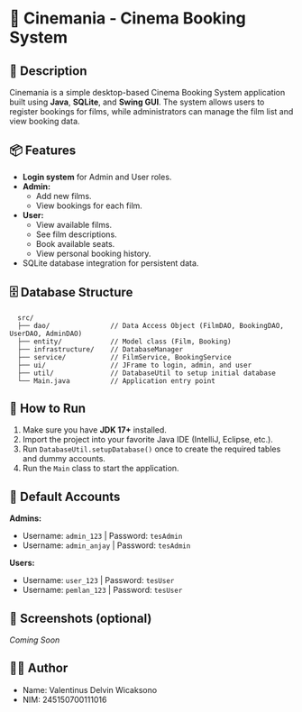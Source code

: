 
# 🎥 Cinemania - Cinema Booking System

## 📑 Description
Cinemania is a simple desktop-based Cinema Booking System application built using **Java**, **SQLite**, and **Swing GUI**. The system allows users to register bookings for films, while administrators can manage the film list and view booking data.

## 📦 Features
- **Login system** for Admin and User roles.
- **Admin:**
  - Add new films.
  - View bookings for each film.
- **User:**
  - View available films.
  - See film descriptions.
  - Book available seats.
  - View personal booking history.
- SQLite database integration for persistent data.

## 🗄️ Database Structure

      src/
      ├── dao/               // Data Access Object (FilmDAO, BookingDAO, UserDAO, AdminDAO)
      ├── entity/            // Model class (Film, Booking)
      ├── infrastructure/    // DatabaseManager
      ├── service/           // FilmService, BookingService
      ├── ui/                // JFrame to login, admin, and user
      ├── util/              // DatabaseUtil to setup initial database
      └── Main.java          // Application entry point

## 📝 How to Run

1. Make sure you have **JDK 17+** installed.
2. Import the project into your favorite Java IDE (IntelliJ, Eclipse, etc.).
3. Run `DatabaseUtil.setupDatabase()` once to create the required tables and dummy accounts.
4. Run the `Main` class to start the application.

## 🔑 Default Accounts

**Admins:**
- Username: `admin_123` | Password: `tesAdmin`
- Username: `admin_anjay` | Password: `tesAdmin`

**Users:**
- Username: `user_123` | Password: `tesUser`
- Username: `pemlan_123` | Password: `tesUser`

## 📸 Screenshots (optional)
*Coming Soon*

## 👨‍💻 Author

- Name: Valentinus Delvin Wicaksono
- NIM: 245150700111016
